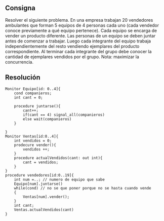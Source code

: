 ## Consigna

Resolver el siguiente problema. En una empresa trabajan 20 vendedores ambulantes que forman 5
equipos de 4 personas cada uno (cada vendedor conoce previamente a qué equipo pertenece). Cada
equipo se encarga de vender un producto diferente. Las personas de un equipo se deben juntar antes
de comenzar a trabajar. Luego cada integrante del equipo trabaja independientemente del resto
vendiendo ejemplares del producto correspondiente. Al terminar cada integrante del grupo debe
conocer la cantidad de ejemplares vendidos por el grupo. Nota: maximizar la concurrencia.

## Resolución

```
Monitor Equipo[id: 0..4]{
    cond companieros;
    int cant = 0;

    procedure juntarse(){
        cant++;
        if(cant == 4) signal_all(companieros)
        else wait(companieros)
    }

}
Monitor Ventas[id:0..4]{
    int vendidos = 0;
    prodecure vender(){
        vendidos ++;
    }
    procedure actualVendidos(cant: out int){
        cant = vendidos;
    }
}
procedure vendedores[id:0..19]{
    int num =..; // numero de equipo que sabe
    Equipo[num].juntarse()
    while(cond) // no se que poner porque no se hasta cuando vende
    {
        Ventas[num].vender();
    }
    int cant;
    Ventas.actualVendidos(cant)
}
```